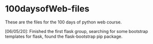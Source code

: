 # 100daysofWeb-files
These are the files for the 100 days of python web course.

[06/05/20]: Finished the first flask group, searching for some bootstrap templates for flask, found the flask-bootstrap pip package.
